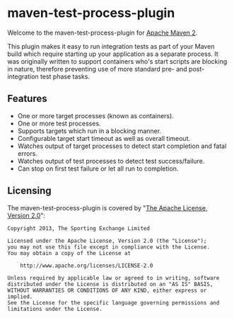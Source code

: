 maven-test-process-plugin
=========================

Welcome to the maven-test-process-plugin for [Apache Maven 2](http://maven.apache.org).

This plugin makes it easy to run integration tests as part of your Maven build which require starting up your application as a separate process. It was originally written to support containers who's start scripts are blocking in nature, therefore preventing use of more standard pre- and post- integration test phase tasks.

Features
--------

* One or more target processes (known as containers).
* One or more test processes.
* Supports targets which run in a blocking manner.
* Configurable target start timeout as well as overall timeout.
* Watches output of target processes to detect start completion and fatal errors.
* Watches output of test processes to detect test success/failure.
* Can stop on first test failure or let all run to completion.

Licensing
---------

The maven-test-process-plugin is covered by "[The Apache License, Version 2.0](http://www.apache.org/licenses/LICENSE-2.0.html)":

    Copyright 2013, The Sporting Exchange Limited
    
    Licensed under the Apache License, Version 2.0 (the "License");
    you may not use this file except in compliance with the License.
    You may obtain a copy of the License at
    
        http://www.apache.org/licenses/LICENSE-2.0
    
    Unless required by applicable law or agreed to in writing, software
    distributed under the License is distributed on an "AS IS" BASIS,
    WITHOUT WARRANTIES OR CONDITIONS OF ANY KIND, either express or implied.
    See the License for the specific language governing permissions and
    limitations under the License.
